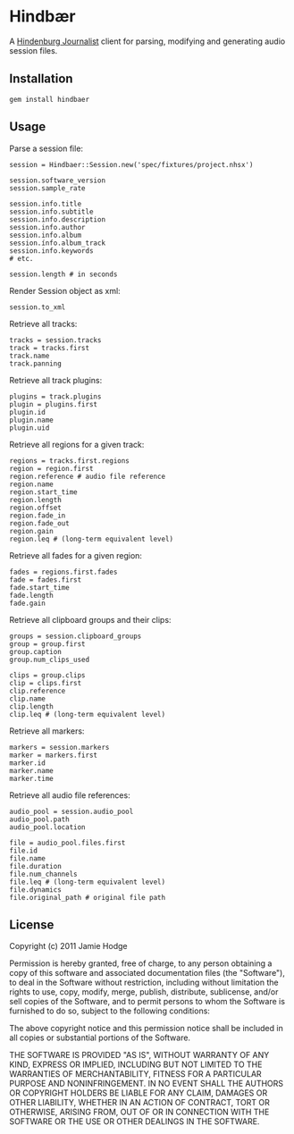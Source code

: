 Hindbær
=======

A [Hindenburg Journalist](http://hindenburgsystems.com/) client for parsing, 
modifying and generating audio session files.

Installation
------------

    gem install hindbaer
    
Usage
-----

Parse a session file:

    session = Hindbaer::Session.new('spec/fixtures/project.nhsx')
    
    session.software_version
    session.sample_rate
    
    session.info.title
    session.info.subtitle
    session.info.description
    session.info.author
    session.info.album
    session.ínfo.album_track
    session.info.keywords
    # etc.
    
    session.length # in seconds
    
Render Session object as xml:

    session.to_xml
    
Retrieve all tracks:

    tracks = session.tracks
    track = tracks.first
    track.name
    track.panning
    
Retrieve all track plugins:

    plugins = track.plugins
    plugin = plugins.first
    plugin.id
    plugin.name
    plugin.uid
    
Retrieve all regions for a given track:

    regions = tracks.first.regions
    region = region.first
    region.reference # audio file reference
    region.name
    region.start_time
    region.length
    region.offset
    region.fade_in
    region.fade_out
    region.gain
    region.leq # (long-term equivalent level)
    
Retrieve all fades for a given region:

    fades = regions.first.fades
    fade = fades.first
    fade.start_time
    fade.length
    fade.gain
    
Retrieve all clipboard groups and their clips:

    groups = session.clipboard_groups
    group = group.first
    group.caption
    group.num_clips_used
    
    clips = group.clips
    clip = clips.first
    clip.reference
    clip.name
    clip.length
    clip.leq # (long-term equivalent level)
    
Retrieve all markers:

    markers = session.markers
    marker = markers.first
    marker.id
    marker.name
    marker.time
    
Retrieve all audio file references:

    audio_pool = session.audio_pool
    audio_pool.path
    audio_pool.location
    
    file = audio_pool.files.first
    file.id
    file.name
    file.duration
    file.num_channels
    file.leq # (long-term equivalent level)
    file.dynamics
    file.original_path # original file path
    
License
-------

Copyright (c) 2011 Jamie Hodge

Permission is hereby granted, free of charge, to any person obtaining
a copy of this software and associated documentation files (the
"Software"), to deal in the Software without restriction, including
without limitation the rights to use, copy, modify, merge, publish,
distribute, sublicense, and/or sell copies of the Software, and to
permit persons to whom the Software is furnished to do so, subject to
the following conditions:

The above copyright notice and this permission notice shall be
included in all copies or substantial portions of the Software.

THE SOFTWARE IS PROVIDED "AS IS", WITHOUT WARRANTY OF ANY KIND,
EXPRESS OR IMPLIED, INCLUDING BUT NOT LIMITED TO THE WARRANTIES OF
MERCHANTABILITY, FITNESS FOR A PARTICULAR PURPOSE AND
NONINFRINGEMENT. IN NO EVENT SHALL THE AUTHORS OR COPYRIGHT HOLDERS BE
LIABLE FOR ANY CLAIM, DAMAGES OR OTHER LIABILITY, WHETHER IN AN ACTION
OF CONTRACT, TORT OR OTHERWISE, ARISING FROM, OUT OF OR IN CONNECTION
WITH THE SOFTWARE OR THE USE OR OTHER DEALINGS IN THE SOFTWARE.